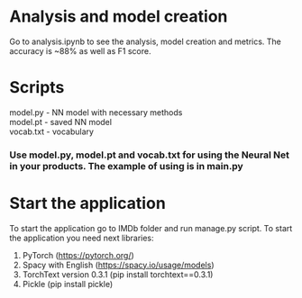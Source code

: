 # Analysis and model creation
Go to analysis.ipynb to see the analysis, model creation and metrics. The accuracy is ~88% as well as F1 score.

# Scripts
model.py - NN model with necessary methods\
model.pt - saved NN model\
vocab.txt - vocabulary

### Use model.py, model.pt and vocab.txt for using the Neural Net in your products. The example of using is in main.py

# Start the application
To start the application go to IMDb folder and run manage.py script. To start the application you need next libraries:
1) PyTorch (https://pytorch.org/)
2) Spacy with English (https://spacy.io/usage/models)
3) TorchText version 0.3.1 (pip install torchtext==0.3.1)
4) Pickle (pip install pickle)
